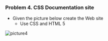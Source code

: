 ### Problem 4. CSS Documentation site
*	Given the picture below create the Web site
	*	Use CSS and HTML 5

![picture4](https://cloud.githubusercontent.com/assets/3619393/7184544/7e1aea8c-e466-11e4-9081-c96799bd0704.png)